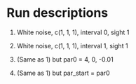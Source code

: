 # Run descriptions

1. White noise, c(1, 1, 1), interval 0, sight 1

2. White noise, c(1, 1, 1), interval 1, sight 1

4. (Same as 1) but par0 = 4, 0, -0.01

5. (Same as 1) but par_start = par0
